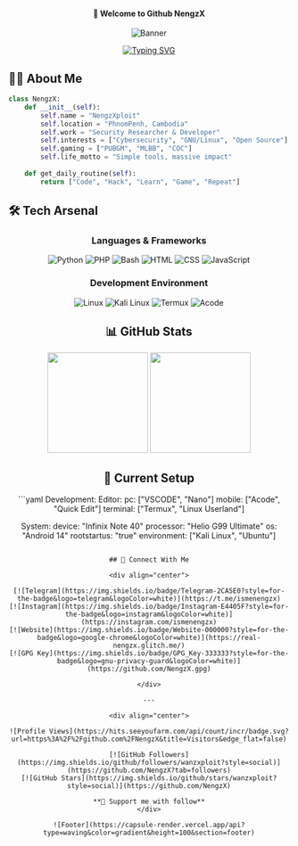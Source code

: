 <div align="center">
  
  #### 👋 Welcome to Github NengzX
  
  ![Banner](https://capsule-render.vercel.app/api?type=waving&color=gradient&height=200&section=header&text=NengzX&fontSize=80&fontAlign=60&animation=fadeIn)

  [![Typing SVG](https://readme-typing-svg.herokuapp.com?font=Fira+Code&pause=1000&color=2EF7A1&center=true&vCenter=true&random=false&width=500&lines=Security+Researcher;Linux+Enthusiast;Full+Stack+Developer;Open+Source+Contributor;Prompt+Engineer)](https://git.io/typing-svg)
</div>

## 🧑‍💻 About Me

```python
class NengzX:
    def __init__(self):
        self.name = "NengzXploit"
        self.location = "PhnomPenh, Cambodia"
        self.work = "Security Researcher & Developer"
        self.interests = ["Cybersecurity", "GNU/Linux", "Open Source"]
        self.gaming = ["PUBGM", "MLBB", "COC"]
        self.life_motto = "Simple tools, massive impact"
    
    def get_daily_routine(self):
        return ["Code", "Hack", "Learn", "Game", "Repeat"]
```
## 🛠️ Tech Arsenal

<div align="center">

### Languages & Frameworks
![Python](https://img.shields.io/badge/Python-3776AB?style=for-the-badge&logo=python&logoColor=white)
![PHP](https://img.shields.io/badge/PHP-777BB4?style=for-the-badge&logo=php&logoColor=white)
![Bash](https://img.shields.io/badge/Bash-4EAA25?style=for-the-badge&logo=gnu-bash&logoColor=white)
![HTML](https://img.shields.io/badge/HTML-E34F26?style=for-the-badge&logo=html5&logoColor=white)
![CSS](https://img.shields.io/badge/CSS-1572B6?style=for-the-badge&logo=css3&logoColor=white)
![JavaScript](https://img.shields.io/badge/JavaScript-F7DF1E?style=for-the-badge&logo=javascript&logoColor=black)

### Development Environment
![Linux](https://img.shields.io/badge/Linux-FCC624?style=for-the-badge&logo=linux&logoColor=black)
![Kali Linux](https://img.shields.io/badge/Kali_Linux-557C94?style=for-the-badge&logo=kali-linux&logoColor=white)
![Termux](https://img.shields.io/badge/Termux-000000?style=for-the-badge&logo=android&logoColor=white)
![Acode](https://img.shields.io/badge/Acode-4F46E5?style=for-the-badge&logo=android&logoColor=white)

## 📊 GitHub Stats

<div align="center">
  <img height="180em" src="https://github-readme-stats.vercel.app/api?username=NengzX&show_icons=true&theme=radical&include_all_commits=true&count_private=true"/>
  <img height="180em" src="https://github-readme-streak-stats.herokuapp.com/?user=NengzX&theme=radical"/>
</div>

## 🎯 Current Setup

<center>```yaml
Development:
  Editor: 
    pc: ["VSCODE", "Nano"]
    mobile: ["Acode", "Quick Edit"]
    terminal: ["Termux", "Linux Userland"]
  
System:
  device: "Infinix Note 40"
  processor: "Helio G99 Ultimate"
  os: "Android 14"
  rootstartus: "true"
  environment: ["Kali Linux", "Ubuntu"]
```</center>

## 🤝 Connect With Me

<div align="center">
  
[![Telegram](https://img.shields.io/badge/Telegram-2CA5E0?style=for-the-badge&logo=telegram&logoColor=white)](https://t.me/ismenengzx)
[![Instagram](https://img.shields.io/badge/Instagram-E4405F?style=for-the-badge&logo=instagram&logoColor=white)](https://instagram.com/ismenengzx)
[![Website](https://img.shields.io/badge/Website-000000?style=for-the-badge&logo=google-chrome&logoColor=white)](https://real-nengzx.glitch.me/)
[![GPG Key](https://img.shields.io/badge/GPG_Key-333333?style=for-the-badge&logo=gnu-privacy-guard&logoColor=white)](https://github.com/NengzX.gpg)

</div>

---

<div align="center">
  
![Profile Views](https://hits.seeyoufarm.com/api/count/incr/badge.svg?url=https%3A%2F%2Fgithub.com%2FNengzX&title=Visitors&edge_flat=false)

[![GitHub Followers](https://img.shields.io/github/followers/wanzxploit?style=social)](https://github.com/NengzX?tab=followers)
[![GitHub Stars](https://img.shields.io/github/stars/wanzxploit?style=social)](https://github.com/NengzX)

**💝 Support me with follow**
</div>

![Footer](https://capsule-render.vercel.app/api?type=waving&color=gradient&height=100&section=footer)
